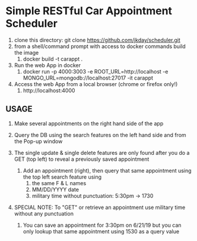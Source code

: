 # Simple RESTful Car Appointment Scheduler


1. clone this directory: git clone https://github.com/jkday/scheduler.git
1. from a shell/command prompt with access to docker commands build the image
    1. docker build -t carappt .
1. Run the web App in docker 
    1. docker run -p 4000:3003 -e ROOT_URL=http://localhost -e MONGO_URL=mongodb://localhost:27017 -it carappt
1. Access the web App from a local browser (chrome or firefox only!) 
    1. http://localhost:4000

## USAGE
1. Make several appointments on the right hand side of the app
1. Query the DB using the search features on the left hand side and from the Pop-up window
1. The single update & single delete features are only found after you do a GET (top left) to reveal a previously saved appointment
    1. Add an appointment (right), then query that same appointment using the top left search feature using 
         1. the same F & L names
         1. MM/DD/YYYY date
         1. military time without punctuation: 5:30pm -> 1730
         
1. SPECIAL NOTE: To "GET" or retrieve an appointment use military time without any punctuation
    1. You can save an appointment for 3:30pm on 6/21/19 but you can only lookup that same appointment 
    using 1530 as a query value

  
